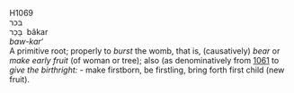 H1069  
בּכר  
בָּכַר ‎ bâkar  
*baw-kar‘*  
A primitive root; properly to *burst* the womb, that is, (causatively)
*bear* or *make* *early* *fruit* (of woman or tree); also (as
denominatively from [1061](h1061) to *give* *the* *birthright: -* make
firstborn, be firstling, bring forth first child (new fruit).  
